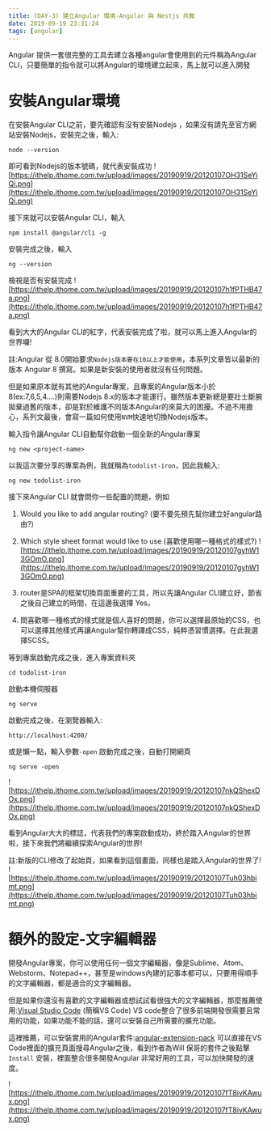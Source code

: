 ```yaml
---
title: (DAY-3) 建立Angular 環境-Angular 與 Nestjs 共舞
date: 2019-09-19 23:31:24
tags: [angular]
---
```

Angular 提供一套很完整的工具去建立各種angular會使用到的元件稱為Angular CLI，只要簡單的指令就可以將Angular的環境建立起來，馬上就可以進入開發


# 安裝Angular環境
在安裝Angular CLI之前，要先確認有沒有安裝Nodejs ，如果沒有請先至官方網站安裝Nodejs，安裝完之後，輸入: 
```
node --version
```

即可看到Nodejs的版本號碼，就代表安裝成功
![https://ithelp.ithome.com.tw/upload/images/20190919/20120107OH31SeYiQi.png](https://ithelp.ithome.com.tw/upload/images/20190919/20120107OH31SeYiQi.png)

接下來就可以安裝Angular CLI，輸入
```
npm install @angular/cli -g
```


安裝完成之後，輸入
```
ng --version
```
檢視是否有安裝完成
![https://ithelp.ithome.com.tw/upload/images/20190919/20120107h1fPTHB47a.png](https://ithelp.ithome.com.tw/upload/images/20190919/20120107h1fPTHB47a.png)





看到大大的Angular CLI的紅字，代表安裝完成了啦，就可以馬上進入Angular的世界囉!


註:Angular 從 8.0開始要求`Nodejs版本要在10以上才能使用`，本系列文章皆以最新的版本 Angular 8 撰寫。如果是新安裝的使用者就沒有任何問題。

但是如果原本就有其他的Angular專案，且專案的Angular版本小於8(ex:7,6,5,4....)則需要Nodejs 8.x的版本才能運行。雖然版本更新總是要壯士斷腕拋棄過舊的版本，卻是對於維護不同版本Angular的來莫大的困擾。不過不用擔心，系列文最後，會寫一篇如何使用`NVM`快速地切換Nodejs版本。


輸入指令讓Angular CLI自動幫你啟動一個全新的Angular專案

```
ng new <project-name>
```


以我這次要分享的專案為例，我就稱為`todolist-iron`，因此我輸入:
```
ng new todolist-iron
```


接下來Angular CLI 就會問你一些配置的問題，例如
1. Would you like to add angular routing? (要不要先預先幫你建立好angular路由?) 
2. Which style sheet format would like to use (喜歡使用哪一種格式的樣式?)
![https://ithelp.ithome.com.tw/upload/images/20190919/20120107gyhW13GOmO.png](https://ithelp.ithome.com.tw/upload/images/20190919/20120107gyhW13GOmO.png)

1. router是SPA的框架切換頁面重要的工具，所以先讓Angular CLI建立好，節省之後自己建立的時間，在這邊我選擇 Yes。
2. 問喜歡哪一種格式的樣式就是個人喜好的問題，你可以選擇最原始的CSS，也可以選擇其他樣式再讓Angular幫你轉譯成CSS，純粹憑習慣選擇。在此我選擇SCSS。






等到專案啟動完成之後，進入專案資料夾
```
cd todolist-iron
```


啟動本機伺服器

```
ng serve
```

啟動完成之後，在瀏覽器輸入:
```
http://localhost:4200/
```


或是懶一點，輸入參數`-open` 啟動完成之後，自動打開網頁
```
ng serve -open
```

![https://ithelp.ithome.com.tw/upload/images/20190919/20120107nkQShexDOx.png](https://ithelp.ithome.com.tw/upload/images/20190919/20120107nkQShexDOx.png)


看到Angular大大的標誌，代表我們的專案啟動成功，終於踏入Angular的世界啦，接下來我們將繼續探索Angular的世界!

註:新版的CLI修改了起始頁，如果看到這個畫面，同樣也是踏入Angular的世界了!
![https://ithelp.ithome.com.tw/upload/images/20190919/20120107Tuh03hbimt.png](https://ithelp.ithome.com.tw/upload/images/20190919/20120107Tuh03hbimt.png)



# 額外的設定-文字編輯器
開發Angular專案，你可以使用任何一個文字編輯器，像是Sublime、Atom、Webstorm、Notepad++，甚至是windows內建的記事本都可以，只要用得順手的文字編輯器，都是適合的文字編輯器。


但是如果你還沒有喜歡的文字編輯器或想試試看很強大的文字編輯器，那麼推薦使用:[Visual Studio Code](https://code.visualstudio.com) (簡稱VS Code)
VS code整合了很多前端開發很需要且常用的功能，如果功能不能的話，還可以安裝自己所需要的擴充功能。


這裡推薦，可以安裝實用的Angular套件:[angular-extension-pack](https://github.com/doggy8088/angular-extension-pack)
可以直接在VS Code裡面的擴充頁面搜尋Angular之後，看到作者為Will 保哥的套件之後點擊 `Install` 安裝，裡面整合很多開發Angular 非常好用的工具，可以加快開發的速度。


![https://ithelp.ithome.com.tw/upload/images/20190919/20120107fT8ivKAwux.png](https://ithelp.ithome.com.tw/upload/images/20190919/20120107fT8ivKAwux.png)



